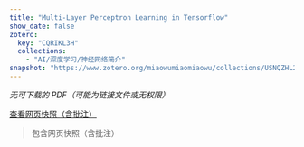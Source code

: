 ```yaml
---
title: "Multi-Layer Perceptron Learning in Tensorflow"
show_date: false
zotero:
  key: "CQRIKL3H"
  collections:
    - "AI/深度学习/神经网络简介"
snapshot: "https://www.zotero.org/miaowumiaomiaowu/collections/USNQZHL2/items/CQRIKL3H/attachment/GH4XIQC7/reader"
---
```


_无可下载的 PDF（可能为链接文件或无权限）_

[查看网页快照（含批注）](https://www.zotero.org/miaowumiaomiaowu/collections/USNQZHL2/items/CQRIKL3H/attachment/GH4XIQC7/reader)

> 包含网页快照（含批注）
